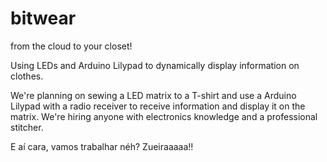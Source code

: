 bitwear
=======

from the cloud to your closet!

Using LEDs and Arduino Lilypad to dynamically display information on
clothes.

We're planning on sewing a LED matrix to a T-shirt and use a Arduino
Lilypad with a radio receiver to receive information and display it on
the matrix. We're hiring anyone with electronics knowledge and a
professional stitcher.



E aí cara, vamos trabalhar néh?
Zueiraaaaa!!

